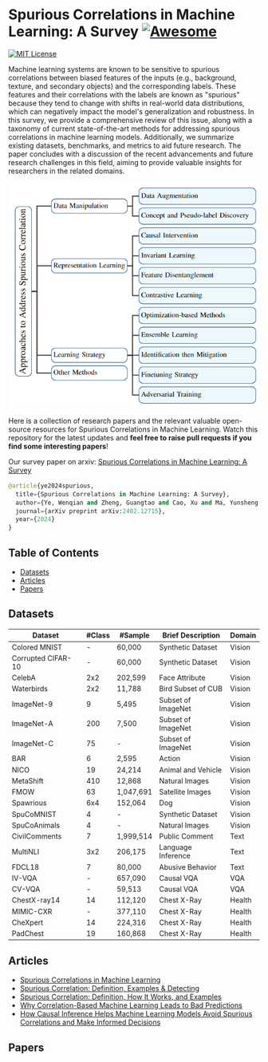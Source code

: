 # Spurious Correlations in Machine Learning: A Survey [![Awesome](https://cdn.rawgit.com/sindresorhus/awesome/d7305f38d29fed78fa85652e3a63e154dd8e8829/media/badge.svg)](https://github.com/sindresorhus/awesome)

[![MIT License](https://img.shields.io/badge/license-MIT-green.svg)](https://opensource.org/licenses/MIT) 

Machine learning systems are known to be sensitive to spurious correlations between biased features of the inputs (e.g., background, texture, and secondary objects) and the corresponding labels. These features and their correlations with the labels are known as "spurious" because they tend to change with shifts in real-world data distributions, which can negatively impact the model's generalization and robustness. In this survey, we provide a comprehensive review of this issue, along with a taxonomy of current state-of-the-art methods for addressing spurious correlations in machine learning models. Additionally, we summarize existing datasets, benchmarks, and metrics to aid future research. The paper concludes with a discussion of the recent advancements and future research challenges in this field, aiming to provide valuable insights for researchers in the related domains.    

![Taxonomy](./taxonomy.png)

Here is a collection of research papers and the relevant valuable open-source resources for Spurious Correlations in Machine Learning. Watch this repository for the latest updates and **feel free to raise pull requests if you find some interesting papers**!

Our survey paper on arxiv: [Spurious Correlations in Machine Learning: A Survey](https://arxiv.org/abs/2402.12715v1) 

```python
@article{ye2024spurious,
  title={Spurious Correlations in Machine Learning: A Survey},
  author={Ye, Wenqian and Zheng, Guangtao and Cao, Xu and Ma, Yunsheng and Hu, Xia and Zhang, Aidong},
  journal={arXiv preprint arXiv:2402.12715},
  year={2024}
}
```

## Table of Contents

- [Datasets](#datasets)
- [Articles](#articles)
- [Papers](#papers)


## Datasets

|  Dataset  |  #Class  |  #Sample  |  Brief Description  |  Domain  | 
|----------------------------|------|-------------------------|-----------------------------------|--------------------------|
| Colored MNIST |  -  |  60,000  |  Synthetic Dataset  |  Vision  |    
| Corrupted CIFAR-10 |  -  |  60,000  |  Synthetic Dataset  |  Vision  |    
| CelebA |  2x2  |  202,599  |  Face Attribute  |  Vision  |    
| Waterbirds |  2x2  |  11,788  |  Bird Subset of CUB  |  Vision  |    
| ImageNet-9 | 9 | 5,495 | Subset of ImageNet | Vision | 
| ImageNet-A | 200 | 7,500 | Subset of ImageNet | Vision | 
| ImageNet-C | 75 | - | Subset of ImageNet | Vision | 
| BAR | 6 | 2,595 | Action | Vision | 
| NICO | 19 | 24,214 | Animal and Vehicle | Vision | 
| MetaShift | 410 | 12,868 | Natural Images | Vision | 
| FMOW | 63 | 1,047,691 | Satellite Images | Vision | 
| Spawrious | 6x4 | 152,064 | Dog | Vision | 
| SpuCoMNIST  | 4 | - | Synthetic Dataset | Vision | 
| SpuCoAnimals  | 4 | - | Natural Images | Vision | 
| CivilComments | 7 | 1,999,514 | Public Comment | Text | 
| MultiNLI | 3x2 | 206,175 | Language Inference | Text |
| FDCL18 | 7 | 80,000 | Abusive Behavior | Text |
| IV-VQA | - | 657,090 | Causal VQA | VQA |
| CV-VQA | - | 59,513 | Causal VQA | VQA |
| ChestX-ray14 | 14 | 112,120 | Chest X-Ray | Health |
| MIMIC-CXR | - | 377,110 | Chest X-Ray | Health |
| CheXpert | 14 | 224,316 | Chest X-Ray | Health |
| PadChest | 19 | 160,868 | Chest X-Ray | Health | 


## Articles
- [Spurious Correlations in Machine Learning](https://www.doczamora.com/spurious-correlations-in-machine-learning)
- [Spurious Correlation: Definition, Examples & Detecting](https://statisticsbyjim.com/basics/spurious-correlation/)
- [Spurious Correlation: Definition, How It Works, and Examples](https://www.investopedia.com/terms/s/spurious_correlation.asp)
- [Why Correlation-Based Machine Learning Leads to Bad Predictions](https://causalens.com/resources/white-papers/why-correlation-based-machine-learning-leads-to-bad-predictions/)
- [How Causal Inference Helps Machine Learning Models Avoid Spurious Correlations and Make Informed Decisions](https://www.linkedin.com/pulse/how-causal-inference-helps-machine-learning-models-avoid-harrison/)


## Papers
